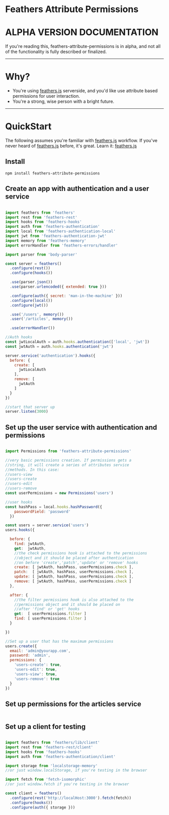# Feathers Attribute Permissions

# ALPHA VERSION DOCUMENTATION
If you're reading this, feathers-attribute-permissions is in alpha, and not all of the functionality is fully described or finalized.
___
# Why?

  - You're using [feathers.js](http://www.feathersjs.com) serverside, and you'd like use attribute based permissions for user interaction.
  - You're a strong, wise person with a bright future.

___

# QuickStart

The following assumes you're familiar with [feathers.js](http://www.feathersjs.com) workflow. If you've never heard of [feathers.js](http://www.feathersjs.com) before, it's great. Learn it: [feathers.js](http://www.feathersjs.com)

## Install

```
npm install feathers-attribute-permissions
```

## Create an app with authentication and a user service

```js

import feathers from 'feathers'
import rest from 'feathers-rest'
import hooks from 'feathers-hooks'
import auth from 'feathers-authentication'
import local from 'feathers-authentication-local'
import jwt from 'feathers-authentication-jwt'
import memory from 'feathers-memory'
import errorHandler from 'feathers-errors/handler'

import parser from 'body-parser'

const server = feathers()
  .configure(rest())
  .configure(hooks())

  .use(parser.json())
  .use(parser.urlencoded({ extended: true }))

  .configure(auth({ secret: 'man-in-the-machine' }))
  .configure(local())
  .configure(jwt())

  .use('/users', memory())
  .user('/articles', memory())

  .use(errorHandler())

//Auth hooks
const jwtLocalAuth = auth.hooks.authentication(['local', 'jwt'])
const jwtAuth = auth.hooks.authentication('jwt')

server.service('authentication').hooks({
  before: {
    create: [
      jwtLocalAuth
    ],
    remove: [
      jwtAuth
    ]
  }
})

//start that server up
server.listen(3000)

```

## Set up the user service with authentication and permissions

```js

import Permissions from 'feathers-attribute-permissions'

//very basic permissions creation. If permissions gets a
//string, it will create a series of attributes service
//methods. In this case:
//users-view
//users-create
//users-edit
//users-remove
const userPermissions = new Permissions('users')

//user hooks
const hashPass = local.hooks.hashPassword({
    passwordField: 'password'
  })

const users = server.service('users')
users.hooks({

  before: {
    find: jwtAuth,
    get:  jwtAuth,
    //the check permissions hook is attached to the permissions
    //object and it should be placed after authentication
    //on before 'create','patch','update' or 'remove' hooks
    create: [ jwtAuth, hashPass, userPermissions.check ],
    patch:  [ jwtAuth, hashPass, userPermissions.check ],
    update: [ jwtAuth, hashPass, userPermissions.check ],
    remove: [ jwtAuth, hashPass, userPermissions.check ]
  },

  after: {
    //the filter permissions hook is also attached to the
    //permissions object and it should be placed on
    //after 'find' or 'get' hooks
    get:  [ userPermissions.filter ]
    find: [ userPermissions.filter ]
  }

})

//Set up a user that has the maximum permissions
users.create({
  email: 'admin@yourapp.com',
  password: 'admin',
  permissions: {
    'users-create': true,
    'users-edit': true,
    'users-view': true,
    'users-remove': true
  }
})

```

## Set up permissions for the articles service

```js


```

## Set up a client for testing

```js

import feathers from 'feathers/lib/client'
import rest from 'feathers-rest/client'
import hooks from 'feathers-hooks'
import auth from 'feathers-authentication/client'

import storage from 'localstorage-memory'
//or just window.localStorage, if you're testing in the browser

import fetch from 'fetch-isomorphic'
//or just window.fetch if you're testing in the browser

const client = feathers()
  .configure(rest('http://localHost:3000').fetch(fetch))
  .configure(hooks())
  .configure(auth({ storage }))

```

